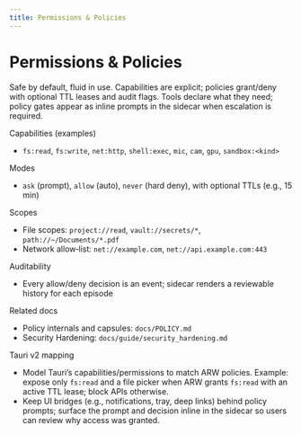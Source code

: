 ```yaml
---
title: Permissions & Policies
---
```


# Permissions & Policies

Safe by default, fluid in use. Capabilities are explicit; policies grant/deny with optional TTL leases and audit flags. Tools declare what they need; policy gates appear as inline prompts in the sidecar when escalation is required.

Capabilities (examples)
- `fs:read`, `fs:write`, `net:http`, `shell:exec`, `mic`, `cam`, `gpu`, `sandbox:<kind>`

Modes
- `ask` (prompt), `allow` (auto), `never` (hard deny), with optional TTLs (e.g., 15 min)

Scopes
- File scopes: `project://read`, `vault://secrets/*`, `path://~/Documents/*.pdf`
- Network allow‑list: `net://example.com`, `net://api.example.com:443`

Auditability
- Every allow/deny decision is an event; sidecar renders a reviewable history for each episode

Related docs
- Policy internals and capsules: `docs/POLICY.md`
- Security Hardening: `docs/guide/security_hardening.md`

Tauri v2 mapping
- Model Tauri’s capabilities/permissions to match ARW policies. Example: expose only `fs:read` and a file picker when ARW grants `fs:read` with an active TTL lease; block APIs otherwise.
- Keep UI bridges (e.g., notifications, tray, deep links) behind policy prompts; surface the prompt and decision inline in the sidecar so users can review why access was granted.
